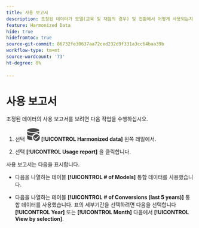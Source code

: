 ```yaml
---
title: 사용 보고서
description: 조정된 데이터가 모델(교육 및 채점의 경우) 및 전환에서 어떻게 사용되는지 알아보십시오.
feature: Harmonized Data
hide: true
hidefromtoc: true
source-git-commit: 86732fe30637aa72ced232d9f331a3cc64baa39b
workflow-type: tm+mt
source-wordcount: '73'
ht-degree: 0%

---
```



# 사용 보고서

조정된 데이터의 사용 보고서를 보려면 다음 작업을 수행하십시오.

1. 선택 ![데이터 검색](../assets/icons/DataCheck.svg) **[!UICONTROL Harmonized data]** 왼쪽 레일에서.

1. 선택 **[!UICONTROL Usage report]** 을 클릭합니다.

사용 보고서는 다음을 표시합니다.

* 다음을 나열하는 테이블 **[!UICONTROL # of Models]** 통합 데이터를 사용했습니다.

* 다음을 나열하는 테이블 **[!UICONTROL # of Conversions (last 5 years)]** 통합 데이터를 사용했습니다. 표의 세부기간을 선택하려면 다음을 선택합니다 **[!UICONTROL Year]** 또는 **[!UICONTROL Month]** 다음에서 **[!UICONTROL View by selection]**.